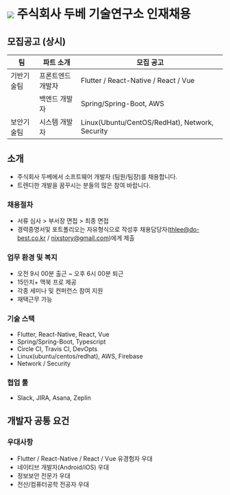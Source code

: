 # <img src="https://user-images.githubusercontent.com/38146144/74117217-49c86b00-4bfa-11ea-8989-d4bfc7d00215.png"></img> 주식회사 두베 기술연구소 인재채용

## 모집공고 (상시)
<p>

| 팀          | 파트 소개                                  | 모집 공고                                               |
| ----------- | --------------------------------------- | ----------------------------------------------------- |
| 기반기술팀     | 프론트엔드 개발자                            | Flutter / React-Native / React / Vue                  |
|             | 백엔드 개발자                               | Spring/Spring-Boot, AWS |
| 보안기술팀     | 시스템 개발자                               | Linux(Ubuntu/CentOS/RedHat), Network, Security         |
</p> 

## 소개
* 주식회사 두베에서 소프트웨어 개발자 (팀원/팀장)를 채용합니다. 
* 트렌디한 개발을 꿈꾸시는 분들의 많은 참여 바랍니다.

### 채용절차
* 서류 심사 > 부서장 면접 > 최종 면접
* 경력증명서및 포트폴리오는 자유형식으로 작성후 채용담당자(thlee@do-best.co.kr / nixstory@gmail.com)에게 제출

### 업무 환경 및 복지
* 오전 9시 00분 출근 ~ 오후 6시 00분 퇴근
* 15인치+ 맥북 프로 제공
* 각종 세미나 및 컨퍼런스 참여 지원
* 재택근무 가능 

### 기술 스택
* Flutter, React-Native, React, Vue
* Spring/Spring-Boot, Typescript
* Circle CI, Travis CI, DevOpts
* Linux(ubuntu/centos/redhat), AWS, Firebase
* Network / Security

### 협업 툴
* Slack, JIRA, Asana, Zeplin

## 개발자 공통 요건

### 우대사항
* Flutter / React-Native / React / Vue 유경험자 우대 
* 네이티브 개발자(Android/iOS) 우대
* 정보보안 전문가 우대
* 전산/컴퓨터공학 전공자 우대

